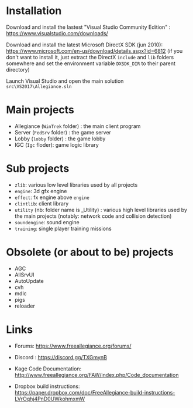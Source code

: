 # Installation

Download and install the lastest "Visual Studio Community Edition" : https://www.visualstudio.com/downloads/

Download and install the latest Microsoft DirectX SDK (jun 2010): https://www.microsoft.com/en-us/download/details.aspx?id=6812 (if you don't want to install it, just extract the DirectX `include` and `lib` folders somewhere and set the environment variable `DXSDK_DIR` to their parent directory)

Launch Visual Studio and open the main solution `src\VS2017\Allegiance.sln`

# Main projects

* Allegiance (`WinTrek` folder) : the main client program
* Server (`FedSrv` folder) : the game server
* Lobby (`lobby` folder) : the game lobby
* IGC (`Igc` floder): game logic library

# Sub projects
* `zlib`: various low level libraries used by all projects
* `engine`: 3d gfx engine
* `effect`: fx engine above `engine`
* `clintlib`: client library
* `utility` (nb: folder name is _Utility) : various high level libraries used by the main projects (notably: network code and collision detection)
* `soundengine`: sound engine
* `training`: single player training missions 

# Obsolete (or about to be) projects
* AGC
* AllSrvUI
* AutoUpdate
* cvh
* mdlc
* pigs
* reloader

# Links
* Forums: https://www.freeallegiance.org/forums/

* Discord : https://discord.gg/TXGmynB

* Kage Code Documentation: http://www.freeallegiance.org/FAW/index.php/Code_documentation

* Dropbox build instructions: https://paper.dropbox.com/doc/FreeAllegiance-build-instructions-LVrOqhj4PnD0UWkohmxmW
